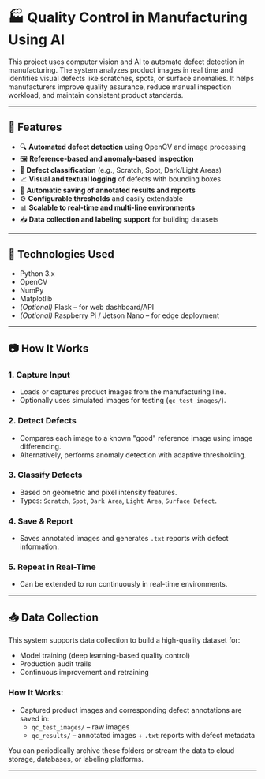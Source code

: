 # 🏭 Quality Control in Manufacturing Using AI

This project uses computer vision and AI to automate defect detection in manufacturing. The system analyzes product images in real time and identifies visual defects like scratches, spots, or surface anomalies. It helps manufacturers improve quality assurance, reduce manual inspection workload, and maintain consistent product standards.

---

## 📌 Features

- 🔍 **Automated defect detection** using OpenCV and image processing  
- 🖼️ **Reference-based and anomaly-based inspection**  
- 🎯 **Defect classification** (e.g., Scratch, Spot, Dark/Light Areas)  
- 📈 **Visual and textual logging** of defects with bounding boxes  
- 💾 **Automatic saving of annotated results and reports**  
- ⚙️ **Configurable thresholds** and easily extendable  
- 📊 **Scalable to real-time and multi-line environments**  
- 📥 **Data collection and labeling support** for building datasets  

---

## 🔧 Technologies Used

- Python 3.x  
- OpenCV  
- NumPy  
- Matplotlib  
- *(Optional)* Flask – for web dashboard/API  
- *(Optional)* Raspberry Pi / Jetson Nano – for edge deployment  

---

## 📷 How It Works

### 1. Capture Input  
- Loads or captures product images from the manufacturing line.  
- Optionally uses simulated images for testing (`qc_test_images/`).

### 2. Detect Defects  
- Compares each image to a known "good" reference image using image differencing.  
- Alternatively, performs anomaly detection with adaptive thresholding.  

### 3. Classify Defects  
- Based on geometric and pixel intensity features.  
- Types: `Scratch`, `Spot`, `Dark Area`, `Light Area`, `Surface Defect`.

### 4. Save & Report  
- Saves annotated images and generates `.txt` reports with defect information.

### 5. Repeat in Real-Time  
- Can be extended to run continuously in real-time environments.

---

## 📥 Data Collection

This system supports data collection to build a high-quality dataset for:
- Model training (deep learning-based quality control)
- Production audit trails
- Continuous improvement and retraining

### How It Works:
- Captured product images and corresponding defect annotations are saved in:
  - `qc_test_images/` – raw images
  - `qc_results/` – annotated images + `.txt` reports with defect metadata

You can periodically archive these folders or stream the data to cloud storage, databases, or labeling platforms.

---



